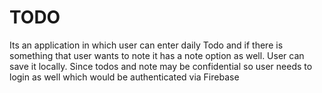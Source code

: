 # TODO
Its an application in which user can enter daily Todo and if there is something that user wants to note it has a note option as well. User can save it locally. Since todos and note may be confidential so user needs to login as well which would be authenticated via Firebase
